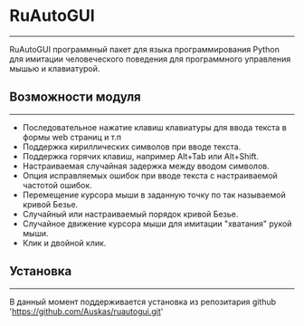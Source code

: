 # RuAutoGUI
____
RuAutoGUI программный пакет для языка программирования Python для имитации человеческого поведения
для программного управления мышью и клавиатурой.

## Возможности модуля
____
- Последовательное нажатие клавиш клавиатуры для ввода текста в формы web страниц и т.п
- Поддержка кириллических символов при вводе текста.
- Поддержка горячих клавиш, например Alt+Tab или Alt+Shift.
- Настраиваемая случайная задержка между вводом символов.
- Опция исправляемых ошибок при вводе текста с настраиваемой частотой ошибок.
- Перемещение курсора мыши в заданную точку по так называемой кривой Безье.
- Случайный или настраиваемый порядок кривой Безье.
- Случайное движение курсора мыши для имитации "хватания" рукой мыши.
- Клик и двойной клик.

## Установка
___
В данный момент поддерживается установка из репозитария github
'https://github.com/Auskas/ruautogui.git' 